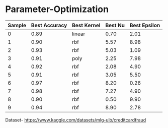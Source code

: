 # Parameter-Optimization

| Sample | Best Accuracy | Best Kernel | Best Nu | Best Epsilon |
| ------ | ------------- | ----------- | ------- | ------------ |
| 0      | 0.89          | linear      | 0.70    | 2.01         |
| 1      | 0.90          | rbf         | 5.57    | 8.98         |
| 2      | 0.93          | rbf         | 5.03    | 1.09         |
| 3      | 0.91          | poly        | 2.25    | 7.98         |
| 4      | 0.92          | rbf         | 2.08    | 4.90         |
| 5      | 0.91          | rbf         | 3.05    | 5.50         |
| 6      | 0.97          | rbf         | 8.20    | 0.26         |
| 7      | 0.98          | rbf         | 7.27    | 4.90         |
| 8      | 0.90          | rbf         | 0.50    | 9.90         |
| 9      | 0.94          | rbf         | 8.90    | 2.78         |


Dataset- https://www.kaggle.com/datasets/mlg-ulb/creditcardfraud
